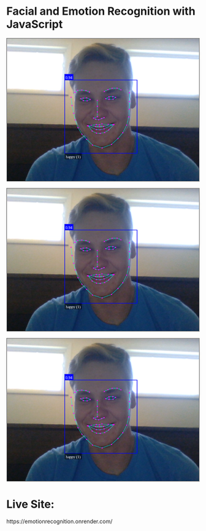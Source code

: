 # Facial and Emotion Recognition with JavaScript

![Test](https://github.com/JackRossProjects/JS-Emotion-Recognition/blob/master/happy.png)

![Test](https://github.com/JackRossProjects/JS-Emotion-Recognition/blob/master/happy.png)

![Test](https://github.com/JackRossProjects/JS-Emotion-Recognition/blob/master/happy.png)

<h1>Live Site:</h1>
https://emotionrecognition.onrender.com/
